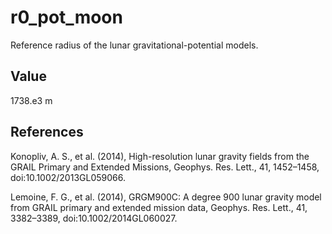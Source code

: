 # r0_pot_moon

Reference radius of the lunar gravitational-potential models.

## Value

1738.e3 m

## References

Konopliv, A. S., et al. (2014), High-resolution lunar gravity fields from the GRAIL Primary and Extended Missions, Geophys. Res. Lett., 41, 1452–1458, doi:10.1002/2013GL059066.

Lemoine, F. G., et al. (2014), GRGM900C: A degree 900 lunar gravity model from GRAIL primary and extended mission data, Geophys. Res. Lett., 41, 3382–3389, doi:10.1002/2014GL060027.
